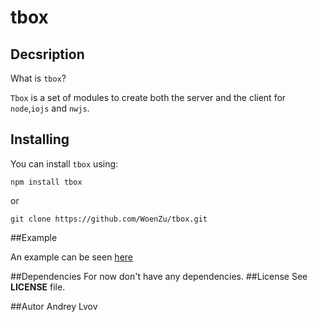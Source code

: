 tbox
====

Decsription
----
What is `tbox`?

`Tbox` is a set of modules to create both the server
and the client for `node`,`iojs` and `nwjs`.

Installing
----
You can install `tbox` using:

`npm install tbox`

or

`git clone https://github.com/WoenZu/tbox.git`

##Example

An example can be seen [here](https://github.com/WoenZu/server)

##Dependencies
For now don't have any dependencies.
##License
See **LICENSE** file.

##Autor
Andrey Lvov
